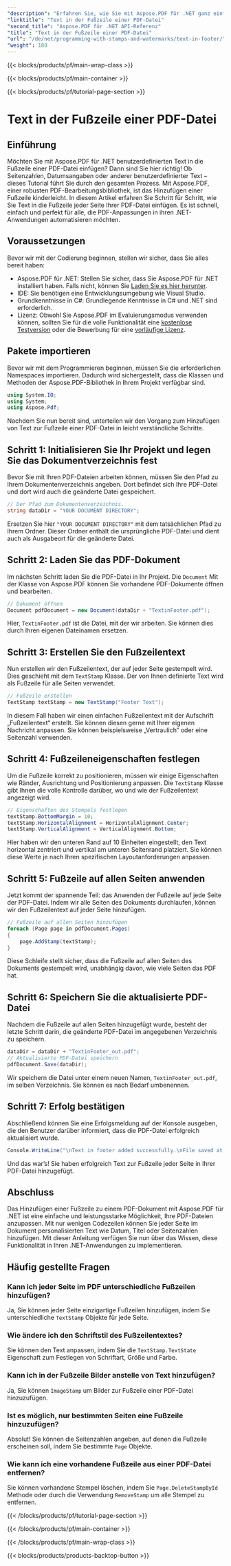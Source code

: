 ```yaml
---
"description": "Erfahren Sie, wie Sie mit Aspose.PDF für .NET ganz einfach Text zur Fußzeile einer PDF-Datei hinzufügen. Eine Schritt-für-Schritt-Anleitung für die nahtlose Integration ist enthalten."
"linktitle": "Text in der Fußzeile einer PDF-Datei"
"second_title": "Aspose.PDF für .NET API-Referenz"
"title": "Text in der Fußzeile einer PDF-Datei"
"url": "/de/net/programming-with-stamps-and-watermarks/text-in-footer/"
"weight": 180
---
```


{{< blocks/products/pf/main-wrap-class >}}

{{< blocks/products/pf/main-container >}}

{{< blocks/products/pf/tutorial-page-section >}}

# Text in der Fußzeile einer PDF-Datei

## Einführung

Möchten Sie mit Aspose.PDF für .NET benutzerdefinierten Text in die Fußzeile einer PDF-Datei einfügen? Dann sind Sie hier richtig! Ob Seitenzahlen, Datumsangaben oder anderer benutzerdefinierter Text – dieses Tutorial führt Sie durch den gesamten Prozess. Mit Aspose.PDF, einer robusten PDF-Bearbeitungsbibliothek, ist das Hinzufügen einer Fußzeile kinderleicht. In diesem Artikel erfahren Sie Schritt für Schritt, wie Sie Text in die Fußzeile jeder Seite Ihrer PDF-Datei einfügen. Es ist schnell, einfach und perfekt für alle, die PDF-Anpassungen in ihren .NET-Anwendungen automatisieren möchten.


## Voraussetzungen

Bevor wir mit der Codierung beginnen, stellen wir sicher, dass Sie alles bereit haben:

- Aspose.PDF für .NET: Stellen Sie sicher, dass Sie Aspose.PDF für .NET installiert haben. Falls nicht, können Sie [Laden Sie es hier herunter](https://releases.aspose.com/pdf/net/).
- IDE: Sie benötigen eine Entwicklungsumgebung wie Visual Studio.
- Grundkenntnisse in C#: Grundlegende Kenntnisse in C# und .NET sind erforderlich.
- Lizenz: Obwohl Sie Aspose.PDF im Evaluierungsmodus verwenden können, sollten Sie für die volle Funktionalität eine [kostenlose Testversion](https://releases.aspose.com/) oder die Bewerbung für eine [vorläufige Lizenz](https://purchase.aspose.com/temporary-license/).

## Pakete importieren

Bevor wir mit dem Programmieren beginnen, müssen Sie die erforderlichen Namespaces importieren. Dadurch wird sichergestellt, dass die Klassen und Methoden der Aspose.PDF-Bibliothek in Ihrem Projekt verfügbar sind.

```csharp
using System.IO;
using System;
using Aspose.Pdf;
```

Nachdem Sie nun bereit sind, unterteilen wir den Vorgang zum Hinzufügen von Text zur Fußzeile einer PDF-Datei in leicht verständliche Schritte.

## Schritt 1: Initialisieren Sie Ihr Projekt und legen Sie das Dokumentverzeichnis fest

Bevor Sie mit Ihren PDF-Dateien arbeiten können, müssen Sie den Pfad zu Ihrem Dokumentenverzeichnis angeben. Dort befindet sich Ihre PDF-Datei und dort wird auch die geänderte Datei gespeichert.

```csharp
// Der Pfad zum Dokumentenverzeichnis.
string dataDir = "YOUR DOCUMENT DIRECTORY";
```

Ersetzen Sie hier `"YOUR DOCUMENT DIRECTORY"` mit dem tatsächlichen Pfad zu Ihrem Ordner. Dieser Ordner enthält die ursprüngliche PDF-Datei und dient auch als Ausgabeort für die geänderte Datei.

## Schritt 2: Laden Sie das PDF-Dokument

Im nächsten Schritt laden Sie die PDF-Datei in Ihr Projekt. Die `Document` Mit der Klasse von Aspose.PDF können Sie vorhandene PDF-Dokumente öffnen und bearbeiten.

```csharp
// Dokument öffnen
Document pdfDocument = new Document(dataDir + "TextinFooter.pdf");
```

Hier, `TextinFooter.pdf` ist die Datei, mit der wir arbeiten. Sie können dies durch Ihren eigenen Dateinamen ersetzen.

## Schritt 3: Erstellen Sie den Fußzeilentext

Nun erstellen wir den Fußzeilentext, der auf jeder Seite gestempelt wird. Dies geschieht mit dem `TextStamp` Klasse. Der von Ihnen definierte Text wird als Fußzeile für alle Seiten verwendet.

```csharp
// Fußzeile erstellen
TextStamp textStamp = new TextStamp("Footer Text");
```

In diesem Fall haben wir einen einfachen Fußzeilentext mit der Aufschrift „Fußzeilentext“ erstellt. Sie können diesen gerne mit Ihrer eigenen Nachricht anpassen. Sie können beispielsweise „Vertraulich“ oder eine Seitenzahl verwenden.

## Schritt 4: Fußzeileneigenschaften festlegen

Um die Fußzeile korrekt zu positionieren, müssen wir einige Eigenschaften wie Ränder, Ausrichtung und Positionierung anpassen. Die `TextStamp` Klasse gibt Ihnen die volle Kontrolle darüber, wo und wie der Fußzeilentext angezeigt wird.

```csharp
// Eigenschaften des Stempels festlegen
textStamp.BottomMargin = 10;
textStamp.HorizontalAlignment = HorizontalAlignment.Center;
textStamp.VerticalAlignment = VerticalAlignment.Bottom;
```

Hier haben wir den unteren Rand auf 10 Einheiten eingestellt, den Text horizontal zentriert und vertikal am unteren Seitenrand platziert. Sie können diese Werte je nach Ihren spezifischen Layoutanforderungen anpassen.

## Schritt 5: Fußzeile auf allen Seiten anwenden

Jetzt kommt der spannende Teil: das Anwenden der Fußzeile auf jede Seite der PDF-Datei. Indem wir alle Seiten des Dokuments durchlaufen, können wir den Fußzeilentext auf jeder Seite hinzufügen.

```csharp
// Fußzeile auf allen Seiten hinzufügen
foreach (Page page in pdfDocument.Pages)
{
    page.AddStamp(textStamp);
}
```

Diese Schleife stellt sicher, dass die Fußzeile auf allen Seiten des Dokuments gestempelt wird, unabhängig davon, wie viele Seiten das PDF hat.

## Schritt 6: Speichern Sie die aktualisierte PDF-Datei

Nachdem die Fußzeile auf allen Seiten hinzugefügt wurde, besteht der letzte Schritt darin, die geänderte PDF-Datei im angegebenen Verzeichnis zu speichern.

```csharp
dataDir = dataDir + "TextinFooter_out.pdf";
// Aktualisierte PDF-Datei speichern
pdfDocument.Save(dataDir);
```

Wir speichern die Datei unter einem neuen Namen, `TextinFooter_out.pdf`, im selben Verzeichnis. Sie können es nach Bedarf umbenennen.

## Schritt 7: Erfolg bestätigen

Abschließend können Sie eine Erfolgsmeldung auf der Konsole ausgeben, die den Benutzer darüber informiert, dass die PDF-Datei erfolgreich aktualisiert wurde.

```csharp
Console.WriteLine("\nText in footer added successfully.\nFile saved at " + dataDir);
```

Und das war’s! Sie haben erfolgreich Text zur Fußzeile jeder Seite in Ihrer PDF-Datei hinzugefügt.

## Abschluss

Das Hinzufügen einer Fußzeile zu einem PDF-Dokument mit Aspose.PDF für .NET ist eine einfache und leistungsstarke Möglichkeit, Ihre PDF-Dateien anzupassen. Mit nur wenigen Codezeilen können Sie jeder Seite im Dokument personalisierten Text wie Datum, Titel oder Seitenzahlen hinzufügen. Mit dieser Anleitung verfügen Sie nun über das Wissen, diese Funktionalität in Ihren .NET-Anwendungen zu implementieren.

## Häufig gestellte Fragen

### Kann ich jeder Seite im PDF unterschiedliche Fußzeilen hinzufügen?  
Ja, Sie können jeder Seite einzigartige Fußzeilen hinzufügen, indem Sie unterschiedliche `TextStamp` Objekte für jede Seite.

### Wie ändere ich den Schriftstil des Fußzeilentextes?  
Sie können den Text anpassen, indem Sie die `TextStamp.TextState` Eigenschaft zum Festlegen von Schriftart, Größe und Farbe.

### Kann ich in der Fußzeile Bilder anstelle von Text hinzufügen?  
Ja, Sie können `ImageStamp` um Bilder zur Fußzeile einer PDF-Datei hinzuzufügen.

### Ist es möglich, nur bestimmten Seiten eine Fußzeile hinzuzufügen?  
Absolut! Sie können die Seitenzahlen angeben, auf denen die Fußzeile erscheinen soll, indem Sie bestimmte `Page` Objekte.

### Wie kann ich eine vorhandene Fußzeile aus einer PDF-Datei entfernen?  
Sie können vorhandene Stempel löschen, indem Sie `Page.DeleteStampById` Methode oder durch die Verwendung `RemoveStamp` um alle Stempel zu entfernen.

{{< /blocks/products/pf/tutorial-page-section >}}

{{< /blocks/products/pf/main-container >}}

{{< /blocks/products/pf/main-wrap-class >}}

{{< blocks/products/products-backtop-button >}}